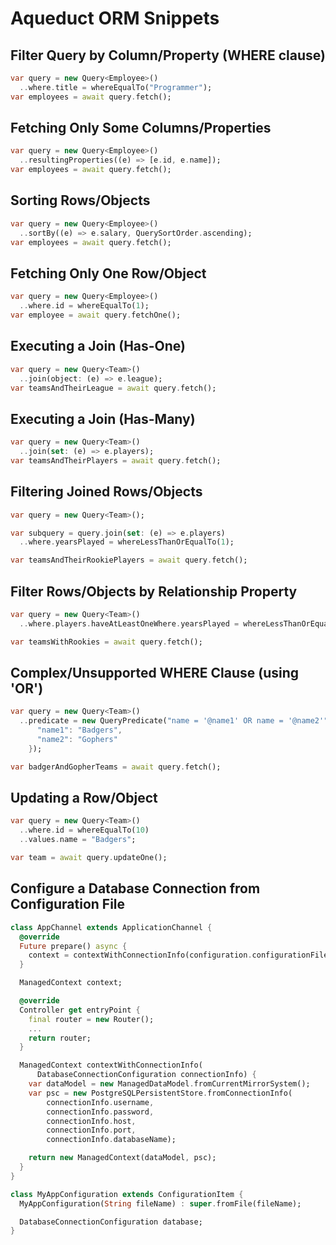 # Aqueduct ORM Snippets

## Filter Query by Column/Property (WHERE clause)

```dart
var query = new Query<Employee>()
  ..where.title = whereEqualTo("Programmer");
var employees = await query.fetch();
```

## Fetching Only Some Columns/Properties

```dart
var query = new Query<Employee>()
  ..resultingProperties((e) => [e.id, e.name]);
var employees = await query.fetch();
```

## Sorting Rows/Objects

```dart
var query = new Query<Employee>()
  ..sortBy((e) => e.salary, QuerySortOrder.ascending);
var employees = await query.fetch();
```

## Fetching Only One Row/Object

```dart
var query = new Query<Employee>()
  ..where.id = whereEqualTo(1);
var employee = await query.fetchOne();
```

## Executing a Join (Has-One)

```dart
var query = new Query<Team>()
  ..join(object: (e) => e.league);
var teamsAndTheirLeague = await query.fetch();
```

## Executing a Join (Has-Many)

```dart
var query = new Query<Team>()
  ..join(set: (e) => e.players);
var teamsAndTheirPlayers = await query.fetch();
```

## Filtering Joined Rows/Objects

```dart
var query = new Query<Team>();

var subquery = query.join(set: (e) => e.players)
  ..where.yearsPlayed = whereLessThanOrEqualTo(1);

var teamsAndTheirRookiePlayers = await query.fetch();
```

## Filter Rows/Objects by Relationship Property

```dart
var query = new Query<Team>()
  ..where.players.haveAtLeastOneWhere.yearsPlayed = whereLessThanOrEqualTo(1);

var teamsWithRookies = await query.fetch();
```

## Complex/Unsupported WHERE Clause (using 'OR')

```dart
var query = new Query<Team>()
  ..predicate = new QueryPredicate("name = '@name1' OR name = '@name2'", {
      "name1": "Badgers",
      "name2": "Gophers"
    });

var badgerAndGopherTeams = await query.fetch();
```

## Updating a Row/Object

```dart
var query = new Query<Team>()
  ..where.id = whereEqualTo(10)
  ..values.name = "Badgers";

var team = await query.updateOne();
```

## Configure a Database Connection from Configuration File

```dart
class AppChannel extends ApplicationChannel {
  @override
  Future prepare() async {
    context = contextWithConnectionInfo(configuration.configurationFilePath.database);
  }

  ManagedContext context;

  @override
  Controller get entryPoint {
    final router = new Router();
    ...
    return router;
  }

  ManagedContext contextWithConnectionInfo(
      DatabaseConnectionConfiguration connectionInfo) {
    var dataModel = new ManagedDataModel.fromCurrentMirrorSystem();
    var psc = new PostgreSQLPersistentStore.fromConnectionInfo(
        connectionInfo.username,
        connectionInfo.password,
        connectionInfo.host,
        connectionInfo.port,
        connectionInfo.databaseName);

    return new ManagedContext(dataModel, psc);
  }
}

class MyAppConfiguration extends ConfigurationItem {
  MyAppConfiguration(String fileName) : super.fromFile(fileName);

  DatabaseConnectionConfiguration database;
}

```
